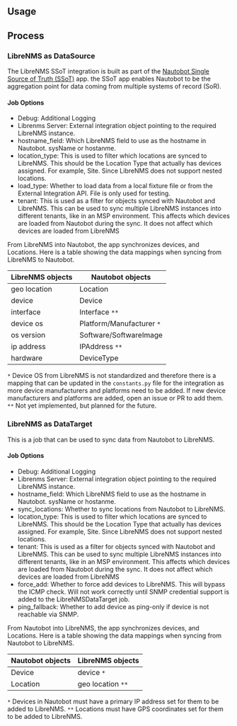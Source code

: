 ## Usage

## Process

### LibreNMS as DataSource

The LibreNMS SSoT integration is built as part of the [Nautobot Single Source of Truth (SSoT)](https://github.com/nautobot/nautobot-app-ssot) app. the SSoT app enables Nautobot to be the aggregation point for data coming from multiple systems of record (SoR).

#### Job Options

- Debug: Additional Logging
- Librenms Server: External integration object pointing to the required LibreNMS instance.
- hostname_field: Which LibreNMS field to use as the hostname in Nautobot. sysName or hostanme.
- location_type: This is used to filter which locations are synced to LibreNMS. This should be the Location Type that actually has devices assigned. For example, Site. Since LibreNMS does not support nested locations.
- load_type: Whether to load data from a local fixture file or from the External Integration API. File is only used for testing.
- tenant: This is used as a filter for objects synced with Nautobot and LibreNMS. This can be used to sync multiple LibreNMS instances into different tenants, like in an MSP environment. This affects which devices are loaded from Nautobot during the sync. It does not affect which devices are loaded from LibreNMS

From LibreNMS into Nautobot, the app synchronizes devices, and Locations. Here is a table showing the data mappings when syncing from LibreNMS to Nautobot.

| LibreNMS objects        | Nautobot objects             |
| ----------------------- | ---------------------------- |
| geo location            | Location                     |
| device                  | Device                       |
| interface               | Interface `**`               |
| device os               | Platform/Manufacturer `*`    |
| os version              | Software/SoftwareImage       |
| ip address              | IPAddress `**`               |
| hardware                | DeviceType                   |


`*` Device OS from LibreNMS is not standardized and therefore there is a mapping that can be updated in the `constants.py` file for the integration as more device manufacturers and platforms need to be added. If new device manufacturers and platforms are added, open an issue or PR to add them.
`**` Not yet implemented, but planned for the future.

### LibreNMS as DataTarget

This is a job that can be used to sync data from Nautobot to LibreNMS. 

#### Job Options

- Debug: Additional Logging
- Librenms Server: External integration object pointing to the required LibreNMS instance.
- hostname_field: Which LibreNMS field to use as the hostname in Nautobot. sysName or hostanme.
- sync_locations: Whether to sync locations from Nautobot to LibreNMS.
- location_type: This is used to filter which locations are synced to LibreNMS. This should be the Location Type that actually has devices assigned. For example, Site. Since LibreNMS does not support nested locations.
- tenant: This is used as a filter for objects synced with Nautobot and LibreNMS. This can be used to sync multiple LibreNMS instances into different tenants, like in an MSP environment. This affects which devices are loaded from Nautobot during the sync. It does not affect which devices are loaded from LibreNMS
- force_add: Whether to force add devices to LibreNMS. This will bypass the ICMP check. Will not work correctly until SNMP credential support is added to the LibreNMSDataTarget job.
- ping_fallback: Whether to add device as ping-only if device is not reachable via SNMP.

From Nautobot into LibreNMS, the app synchronizes devices, and Locations. Here is a table showing the data mappings when syncing from Nautobot to LibreNMS.

| Nautobot objects             | LibreNMS objects        |
| ---------------------------- | ----------------------- |
| Device                       | device `*`              |
| Location                     | geo location `**`       |

`*` Devices in Nautobot must have a primary IP address set for them to be added to LibreNMS.
`**` Locations must have GPS coordinates set for them to be added to LibreNMS.
